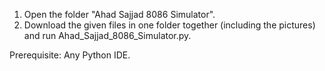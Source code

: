 1. Open the folder "Ahad Sajjad 8086 Simulator".
2. Download the given files in one folder together (including the pictures) and run Ahad_Sajjad_8086_Simulator.py. 

Prerequisite: Any Python IDE.
